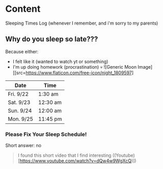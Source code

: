 <html>
  <link href="/retrostyle.css" rel="stylesheet">
</html>

# Content
Sleeping Times Log (whenever I remember, and i'm sorry to my parents)

## Why do you sleep so late???
Because either:
- I felt like it (wanted to watch yt or something)
- I'm up doing homework (procrastination) :skull:
  ![Generic Moon Image][[src=https://www.flaticon.com/free-icon/night_1809597]
  
| Date       |     Time   |
| ------      | -------- |
| Fri. 9/22   |  1:30 am  |
| Sat. 9/23  | 12:30 am   |
| Sun. 9/24  | 12:00 am  |
| Mon. 9/25  | 11:45 pm  |

### Please Fix Your Sleep Schedule!
Short answer: no
> I found this short video that I find interesting
> ((Youtube)[https://www.youtube.com/watch?v=dQw4w9WgXcQ)])
